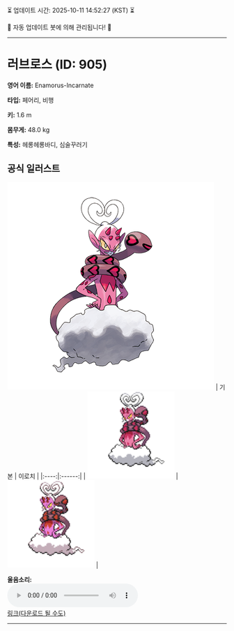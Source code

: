 
⏳ 업데이트 시간: 2025-10-11 14:52:27 (KST) ⏳

🤖 자동 업데이트 봇에 의해 관리됩니다! 🤖

---

# 러브로스 (ID: 905)
**영어 이름:** Enamorus-Incarnate

**타입:** 페어리, 비행

**키:** 1.6 m

**몸무게:** 48.0 kg

**특성:** 헤롱헤롱바디, 심술꾸러기

## 공식 일러스트
![](https://raw.githubusercontent.com/PokeAPI/sprites/master/sprites/pokemon/other/official-artwork/905.png)
| 기본 | 이로치 |
|:----:|:------:|
| <img src="https://raw.githubusercontent.com/PokeAPI/sprites/master/sprites/pokemon/905.png" width="200"> | <img src="https://raw.githubusercontent.com/PokeAPI/sprites/master/sprites/pokemon/shiny/905.png" width="200"> |

**울음소리:**<br><audio controls src="https://raw.githubusercontent.com/PokeAPI/cries/main/cries/pokemon/latest/905.ogg"></audio><br> [링크(다운로드 될 수도)](https://raw.githubusercontent.com/PokeAPI/cries/main/cries/pokemon/latest/905.ogg)


---
